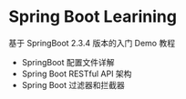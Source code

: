 # Spring Boot Learining

基于 SpringBoot 2.3.4 版本的入门 Demo 教程

- SpringBoot 配置文件详解
- Spring Boot RESTful API 架构
- Spring Boot 过滤器和拦截器